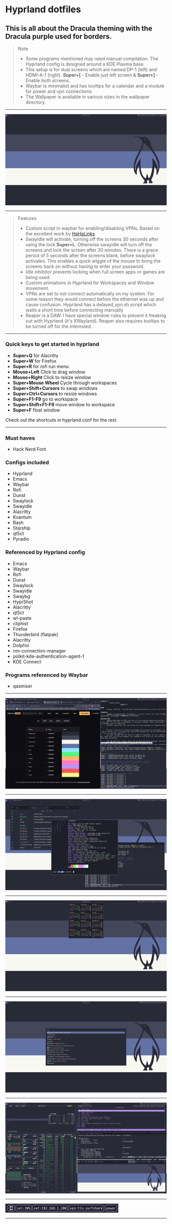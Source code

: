# Hyprland dotfiles

## This is all about the Dracula theming with the Dracula purple used for borders.

>
> Note
>
> - Some programs mentioned may need manual compilation. The Hyprland config is designed around a KDE Plasma base.
> - This setup is for dual screens which are named DP-1 (left) and HDMI-A-1 (right). **Super+[** - Enable just left screen & **Super+]** - Enable both screens.
> - Waybar is minimalist and has tooltips for a calendar and a module for power and vpn connections.
> - The Wallpaper is available in various sizes in the wallpaper directory.
>

___

![main][1]

___

>
> Features
>
> - Custom script in waybar for enabling/disabling VPNs. Based on the excellent work by [HaHaLinks](https://github.com/HarHarLinks/wireguard-rofi-waybar)
> - Swayidle will activate, turning off the screens 30 seconds after using the lock **Super+L**. Otherwise swayidle will turn off the screens and lock the screen after 30 minutes. There is a grace period of 5 seconds after the screens blank, before swaylock activates. This enables a quick wiggle of the mouse to bring the screens back on without having to enter your password.
> - Idle inhibitor prevents locking when full screen apps or games are being used.
> - Custom animations in Hyprland for Workspaces and Window movement.
> - VPNs are set to not connect automatically on my system. For some reason they would connect before the ethernet was up and cause confusion. Hyprland has a delayed_vpn.sh script which waits a short time before connecting manually
> - Reaper is a DAW. I have special window rules to prevent it freaking out with Hyprland (it's XWayland). Reaper also requires tooltips to be turned off for the interested.
>

___

### Quick keys to get started in hyprland

- **Super+Q** for Alacritty
- **Super+W** for Firefox
- **Super+R** for rofi run menu
- **Mouse+Left** Click to drag window
- **Mouse+Right** Click to resize window
- **Super+Mouse Wheel** Cycle through workspaces
- **Super+Shift+Cursors** to swap windows
- **Super+Ctrl+Cursors** to resize windows
- **Super+F1-F9** go to workspace
- **Super+Shift+F1-F9** move window to workspace
- **Super+F** float window

Check out the shortcuts in hyprland.conf for the rest.

___

### Must haves

- Hack Nerd Font

### Configs included

- Hyprland
- Emacs
- Waybar
- Rofi
- Dunst
- Swaylock
- Swayidle
- Alacritty
- Kvantum
- Bash
- Starship
- qt5ct
- Pyradio

### Referenced by Hyprland config

- Emacs
- Waybar
- Rofi
- Dunst
- Swaylock
- Swayidle
- Swaybg
- HyprShot
- Alacritty
- qt5ct
- wl-paste
- cliphist
- Firefox
- Thunderbird (flatpak)
- Alacritty
- Dolphin
- nm-connection-manager
- polkit-kde-authentication-agent-1
- KDE Connect

### Programs referenced by Waybar

- qasmixer

___

![tiled][2]

___

![floating][3]

___

![popup][4]

___

![run][5]

___

![tiled2][6]

___

![waybar][7]

___

[1]: /screenshots/main.png
[2]: /screenshots/tiled.png
[3]: /screenshots/floating.png
[4]: /screenshots/popup.png
[5]: /screenshots/run.png
[6]: /screenshots/tiled2.png
[7]: /screenshots/waybar.png
